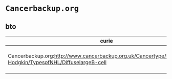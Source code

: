 # `Cancerbackup.org`

## bto

| curie                                                                                                        |   usages | nodes                                                                                                                                                                                                                            |
|--------------------------------------------------------------------------------------------------------------|----------|----------------------------------------------------------------------------------------------------------------------------------------------------------------------------------------------------------------------------------|
| Cancerbackup.org:http://www.cancerbackup.org.uk/Cancertype/Lymphomanon-Hodgkin/TypesofNHL/DiffuselargeB-cell |        2 | [http://purl.obolibrary.org/obo/BTO:0002521](https://bioregistry.io/http://purl.obolibrary.org/obo/BTO:0002521), [http://purl.obolibrary.org/obo/BTO:0006365](https://bioregistry.io/http://purl.obolibrary.org/obo/BTO:0006365) |
